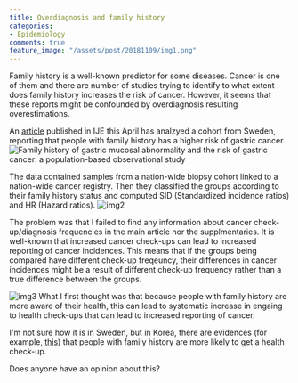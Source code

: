 ```yaml
---
title: Overdiagnosis and family history
categories: 
- Epidemiology
comments: true
feature_image: "/assets/post/20181109/img1.png"
---
```


Family history is a well-known predictor for some diseases.
Cancer is one of them and there are number of studies trying to identify to what extent does family history increases the risk of cancer.
However, it seems that these reports might be confounded by overdiagnosis resulting overestimations.


An [article](https://academic.oup.com/ije/article/47/2/440/4638472) published in IJE this April has analzyed a cohort from Sweden, reporting that people with family history has a higher risk of gastric cancer.
![Family history of gastric mucosal abnormality and the risk of gastric cancer: a population-based observational study](/assets/post/20181109/img1.png)

The data contained samples from a nation-wide biopsy cohort linked to a nation-wide cancer registry.
Then they classified the groups according to their family history status and computed SID (Standardized incidence ratios) and HR (Hazard ratios).
![img2](/assets/post/20181109/img2.png)

The problem was that I failed to find any information about cancer check-up/diagnosis frequencies in the main article nor the supplmentaries.
It is well-known that increased cancer check-ups can lead to increased reporting of cancer incidences.
This means that if the groups being compared have different check-up freqeuncy, their differences in cancer incidences might be a result of different check-up frequency rather than a true difference between the groups.

![img3](/assets/post/20181109/img3.png)
What I first thought was that because people with family history are more aware of their health, this can lead to systematic increase in engaing to health check-ups that can lead to increased reporting of cancer.

I'm not sure how it is in Sweden, but in Korea, there are evidences (for example, [this](https://www.ncbi.nlm.nih.gov/pmc/articles/PMC4635590/)) that people with family history are more likely to get a health check-up.

Does anyone have an opinion about this?

